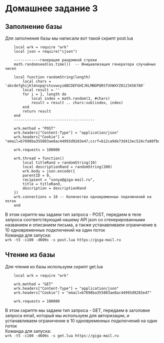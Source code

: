 # Домашнее задание 3
## Заполнение базы  
Для заполнения базы мы написали вот такой скрипт post.lua
````
    local wrk = require "wrk"
    local json = require("cjson")
    
    ------------генерация рандомной строки
    math.randomseed(os.time())  -- Инициализация генератора случайных чисел
    
    local function randomString(length)
        local chars = 'abcdefghijklmnopqrstuvwxyzABCDEFGHIJKLMNOPQRSTUVWXYZ0123456789'
        local result = ''
        for i = 1, length do
            local index = math.random(1, #chars)
            result = result .. chars:sub(index, index)
        end
        return result
    end
    -------------------------------------
    
    wrk.method = "POST"
    wrk.headers["Content-Type"] = "application/json"
    wrk.headers["Cookie"] = "email=b7698ba355803ae8ac44993d9283e47;csrf=b12ca9de73d413ec524cfa80fbd9432c"
    
    wrk.requests = 100000
    
    wrk.thread = function()
        local titleRand = randomString(10)
        local descriptionRand = randomString(200)
        wrk.body = json.encode({
        parentID = 0,
        recipient = "sonya@giga-mail.ru",
        title = titleRand,
        description = descriptionRand
    })
    wrk.connections = 10 -- Количество одновременных подключений на поток
    end
```` 
В этом скрипте мы задаем тип запроса - POST, передаем в теле запроса соответствующий нашему API json со сгенерированными названием и описанием письма, а также устанавливаем ограничение в 10 одновременных подключений на один поток  
Команда для запуска:  
``
    wrk -t5 -c100 -d600s -s post.lua https://giga-mail.ru
``  

## Чтение из базы
Для чтения из базы используем скрипт get.lua
````
    local wrk = require "wrk"

    wrk.method = "GET"
    wrk.headers["Content-Type"] = "application/json"
    wrk.headers["Cookie"] = "email=b7698ba355803ae8ac44993d9283e47"

    wrk.requests = 100000
````
В этом скрипте мы задаем тип запроса - GET, передаем в заголовке запроса email, который мы используем для авторизации, и устанавливаем ограничение в 10 одновременных подключений на один поток  
Команда для запуска:  
``
    wrk -t5 -c100 -d600s -s get.lua https://giga-mail.ru
``
